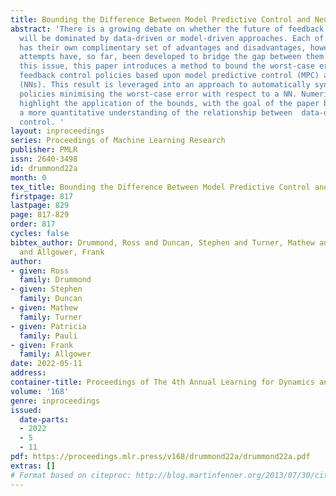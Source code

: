 ```yaml
---
title: Bounding the Difference Between Model Predictive Control and Neural Networks
abstract: 'There is a growing debate on whether the future of feedback control systems
  will be dominated by data-driven or model-driven approaches. Each of these two approaches
  has their own complimentary set of advantages and disadvantages, however, only limited
  attempts have, so far, been developed to bridge the gap between them. To address
  this issue, this paper introduces a method to bound the worst-case error between
  feedback control policies based upon model predictive control (MPC) and neural networks
  (NNs). This result is leveraged into an approach to automatically synthesize MPC
  policies minimising the worst-case error with respect to a NN. Numerical examples
  highlight the application of the bounds, with the goal of the paper being to encourage
  a more quantitative understanding of the relationship between  data-driven and model-driven
  control. '
layout: inproceedings
series: Proceedings of Machine Learning Research
publisher: PMLR
issn: 2640-3498
id: drummond22a
month: 0
tex_title: Bounding the Difference Between Model Predictive Control and Neural Networks
firstpage: 817
lastpage: 829
page: 817-829
order: 817
cycles: false
bibtex_author: Drummond, Ross and Duncan, Stephen and Turner, Mathew and Pauli, Patricia
  and Allgower, Frank
author:
- given: Ross
  family: Drummond
- given: Stephen
  family: Duncan
- given: Mathew
  family: Turner
- given: Patricia
  family: Pauli
- given: Frank
  family: Allgower
date: 2022-05-11
address:
container-title: Proceedings of The 4th Annual Learning for Dynamics and Control Conference
volume: '168'
genre: inproceedings
issued:
  date-parts:
  - 2022
  - 5
  - 11
pdf: https://proceedings.mlr.press/v168/drummond22a/drummond22a.pdf
extras: []
# Format based on citeproc: http://blog.martinfenner.org/2013/07/30/citeproc-yaml-for-bibliographies/
---
```

